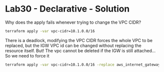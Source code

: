 # Lab30 - Declarative - Solution

Why does the apply fails whenever trying to change the VPC CIDR?

```bash
terraform apply -var vpc-cidr=10.1.0.0/16
```

There is a deadlock, modifying the VPC CIDR forces the whole VPC to be replaced, but the IGW VPC id can be changed without replacing the resource itself. But! The vpc cannot be deleted if the IGW is still attached... So we need to force it

```bash
terraform apply -var vpc-cidr=10.1.0.0/16 -replace aws_internet_gateway.igw
```